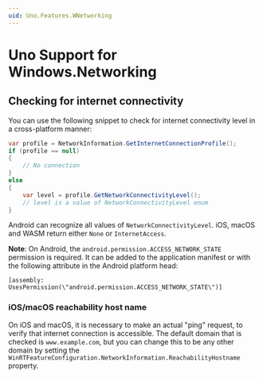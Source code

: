 ```yaml
---
uid: Uno.Features.WNetworking
---
```


# Uno Support for Windows.Networking

## Checking for internet connectivity

You can use the following snippet to check for internet connectivity level in a cross-platform manner:

``` C#
var profile = NetworkInformation.GetInternetConnectionProfile();
if (profile == null)
{
    // No connection
}
else
{
    var level = profile.GetNetworkConnectivityLevel();
    // level is a value of NetworkConnectivityLevel enum
}
```


Android can recognize all values of `NetworkConnectivityLevel`. iOS, macOS and WASM return either `None` or `InternetAccess`.


**Note**: On Android, the `android.permission.ACCESS_NETWORK_STATE` permission is required. It can be added to the application manifest or with the following attribute in the Android platform head:
```
[assembly: UsesPermission(\"android.permission.ACCESS_NETWORK_STATE\")]
```

### iOS/macOS reachability host name

On iOS and macOS, it is necessary to make an actual "ping" request, to verify that internet connection is accessible. The default domain that is checked is `www.example.com`, but you can change this to be any other domain by setting the `WinRTFeatureConfiguration.NetworkInformation.ReachabilityHostname` property.

